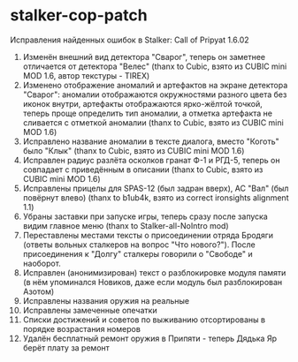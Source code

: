 stalker-cop-patch
=================

Исправления найденных ошибок в Stalker: Call of Pripyat 1.6.02

1. Изменён внешний вид детектора "Сварог", теперь он заметнее отличается от детектора "Велес"
   (thanx to Cubic, взято из CUBIC mini MOD 1.6, автор текстуры - TIREX)
2. Изменено отображение аномалий и артефактов на экране детектора "Сварог": аномалии отображаются
   окружностями разного цвета без иконок внутри, артефакты отображаются ярко-жёлтой точкой,
   теперь проще определить тип аномалии, а отметка артефакта не сливается с отметкой аномалии
   (thanx to Cubic, взято из CUBIC mini MOD 1.6)
3. Исправлено название аномалии в тексте диалога, вместо "Коготь" было "Клык"
   (thanx to Cubic, взято из CUBIC mini MOD 1.6)
4. Исправлен радиус разлёта осколков гранат Ф-1 и РГД-5, теперь он совпадает с приведённым
   в описании (thanx to Cubic, взято из CUBIC mini MOD 1.6)
5. Исправлены прицелы для SPAS-12 (был задран вверх), АС "Вал" (был повёрнут влево)
   (thanx to b1ub4k, взято из correct ironsights alignment 1.1)
6. Убраны заставки при запуске игры, теперь сразу после запуска видим главное меню
   (thanx to Stalker-all-NoIntro mod)
7. Переставлены местами тексты о присоединении отряда Бродяги (ответы вольных сталкеров на вопрос
   "Что нового?"). После присоединения к "Долгу" сталкеры говорили о "Свободе" и наоборот.
8. Исправлен (анонимизирован) текст о разблокировке модуля памяти (в нём упоминался Новиков, даже
   если модуль был разблокирован Азотом)
9. Исправлены названия оружия на реальные
10. Исправлены замеченные опечатки
12. Списки достижений и советов по выживанию отсортированы в порядке возрастания номеров
13. Удалён бесплатный ремонт оружия в Припяти - теперь Дядька Яр берёт плату за ремонт
